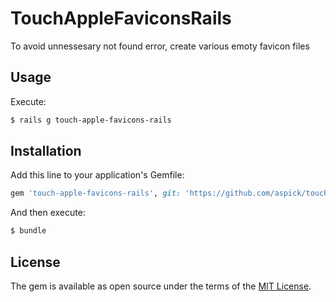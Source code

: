 # TouchAppleFaviconsRails
To avoid unnessesary not found error, create various emoty favicon files

## Usage

Execute:

```bash
$ rails g touch-apple-favicons-rails
```


## Installation
Add this line to your application's Gemfile:

```ruby
gem 'touch-apple-favicons-rails', git: 'https://github.com/aspick/touch-apple-favicons-rails.git'
```

And then execute:
```bash
$ bundle
```


## License
The gem is available as open source under the terms of the [MIT License](http://opensource.org/licenses/MIT).
